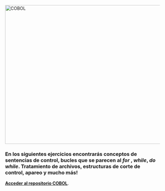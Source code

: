 <img src=https://pbs.twimg.com/media/EHaKyGMXkAcyyw0.png alt="COBOL" width= 5000 height= 450>

### **En los siguientes ejercicios encontrarás conceptos de sentencias de control, bucles que se parecen al _for_  , _while_, _do while_. Tratamiento de archivos, estructuras de corte de control, apareo y mucho más!**

[**Acceder al repositorio COBOL**](https://github.com/MiguelAngelMoyaJulio/COBOL/tree/master/EJERCICIOS).